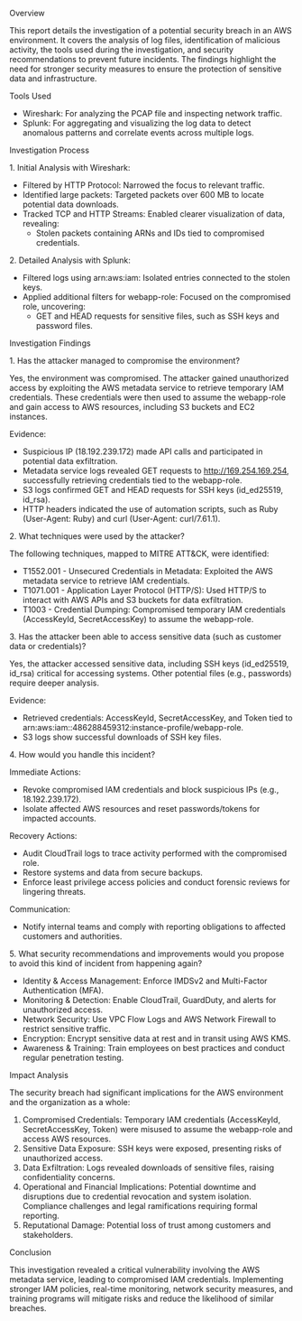 Overview

This report details the investigation of a potential security breach in an AWS environment. It covers the analysis of log files, identification of malicious activity, the tools used during the investigation, and security recommendations to prevent future incidents. The findings highlight the need for stronger security measures to ensure the protection of sensitive data and infrastructure.

Tools Used

- Wireshark: For analyzing the PCAP file and inspecting network traffic.
- Splunk: For aggregating and visualizing the log data to detect anomalous patterns and correlate events across multiple logs.

Investigation Process

1\. Initial Analysis with Wireshark:

- Filtered by HTTP Protocol: Narrowed the focus to relevant traffic.
- Identified large packets: Targeted packets over 600 MB to locate potential data downloads.
- Tracked TCP and HTTP Streams: Enabled clearer visualization of data, revealing:
  - Stolen packets containing ARNs and IDs tied to compromised credentials.

2\. Detailed Analysis with Splunk:

- Filtered logs using arn:aws:iam: Isolated entries connected to the stolen keys.
- Applied additional filters for webapp-role: Focused on the compromised role, uncovering:
  - GET and HEAD requests for sensitive files, such as SSH keys and password files.

Investigation Findings

1\. Has the attacker managed to compromise the environment?

Yes, the environment was compromised. The attacker gained unauthorized access by exploiting the AWS metadata service to retrieve temporary IAM credentials. These credentials were then used to assume the webapp-role and gain access to AWS resources, including S3 buckets and EC2 instances.

Evidence:

- Suspicious IP (18.192.239.172) made API calls and participated in potential data exfiltration.
- Metadata service logs revealed GET requests to <http://169.254.169.254>, successfully retrieving credentials tied to the webapp-role.
- S3 logs confirmed GET and HEAD requests for SSH keys (id_ed25519, id_rsa).
- HTTP headers indicated the use of automation scripts, such as Ruby (User-Agent: Ruby) and curl (User-Agent: curl/7.61.1).

2\. What techniques were used by the attacker?

The following techniques, mapped to MITRE ATT&CK, were identified:

- T1552.001 - Unsecured Credentials in Metadata: Exploited the AWS metadata service to retrieve IAM credentials.
- T1071.001 - Application Layer Protocol (HTTP/S): Used HTTP/S to interact with AWS APIs and S3 buckets for data exfiltration.
- T1003 - Credential Dumping: Compromised temporary IAM credentials (AccessKeyId, SecretAccessKey) to assume the webapp-role.

3\. Has the attacker been able to access sensitive data (such as customer data or credentials)?

Yes, the attacker accessed sensitive data, including SSH keys (id_ed25519, id_rsa) critical for accessing systems. Other potential files (e.g., passwords) require deeper analysis.

Evidence:

- Retrieved credentials: AccessKeyId, SecretAccessKey, and Token tied to arn:aws:iam::486288459312:instance-profile/webapp-role.
- S3 logs show successful downloads of SSH key files.

4\. How would you handle this incident?

Immediate Actions:

- Revoke compromised IAM credentials and block suspicious IPs (e.g., 18.192.239.172).
- Isolate affected AWS resources and reset passwords/tokens for impacted accounts.

Recovery Actions:

- Audit CloudTrail logs to trace activity performed with the compromised role.
- Restore systems and data from secure backups.
- Enforce least privilege access policies and conduct forensic reviews for lingering threats.

Communication:

- Notify internal teams and comply with reporting obligations to affected customers and authorities.

5\. What security recommendations and improvements would you propose to avoid this kind of incident from happening again?

- Identity & Access Management: Enforce IMDSv2 and Multi-Factor Authentication (MFA).
- Monitoring & Detection: Enable CloudTrail, GuardDuty, and alerts for unauthorized access.
- Network Security: Use VPC Flow Logs and AWS Network Firewall to restrict sensitive traffic.
- Encryption: Encrypt sensitive data at rest and in transit using AWS KMS.
- Awareness & Training: Train employees on best practices and conduct regular penetration testing.

Impact Analysis

The security breach had significant implications for the AWS environment and the organization as a whole:

1. Compromised Credentials: Temporary IAM credentials (AccessKeyId, SecretAccessKey, Token) were misused to assume the webapp-role and access AWS resources.
2. Sensitive Data Exposure: SSH keys were exposed, presenting risks of unauthorized access.
3. Data Exfiltration: Logs revealed downloads of sensitive files, raising confidentiality concerns.
4. Operational and Financial Implications: Potential downtime and disruptions due to credential revocation and system isolation. Compliance challenges and legal ramifications requiring formal reporting.
5. Reputational Damage: Potential loss of trust among customers and stakeholders.

Conclusion

This investigation revealed a critical vulnerability involving the AWS metadata service, leading to compromised IAM credentials. Implementing stronger IAM policies, real-time monitoring, network security measures, and training programs will mitigate risks and reduce the likelihood of similar breaches.
